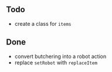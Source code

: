 ## Todo
- create a class for `items`

## Done
- convert butchering into a robot action
- replace `setRobot` with `replaceItem`
